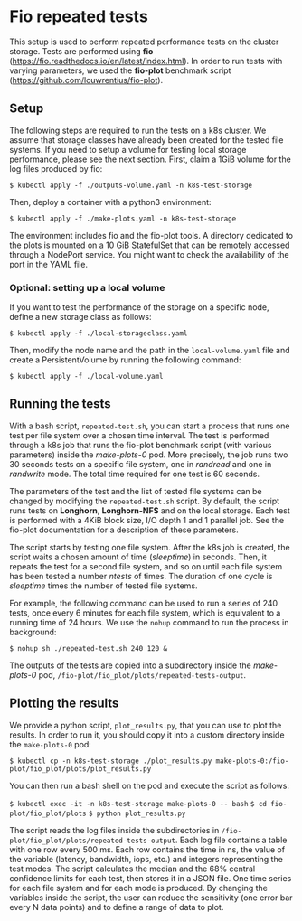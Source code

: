 # Fio repeated tests
This setup is used to perform repeated performance tests on the cluster storage. Tests are performed using **fio** (https://fio.readthedocs.io/en/latest/index.html). In order to run tests with varying parameters, we used the **fio-plot** benchmark script (https://github.com/louwrentius/fio-plot).

## Setup
The following steps are required to run the tests on a k8s cluster. We assume that storage classes have already been created for the tested file systems. If you need to setup a volume for testing local storage performance, please see the next section. First, claim a 1GiB volume for the log files produced by fio:

`$ kubectl apply -f ./outputs-volume.yaml -n k8s-test-storage`

Then, deploy a container with a python3 environment:

`$ kubectl apply -f ./make-plots.yaml -n k8s-test-storage`

The environment includes fio and the fio-plot tools. A directory dedicated to the plots is mounted on a 10 GiB StatefulSet that can be remotely accessed through a NodePort service. You might want to check the availability of the port in the YAML file.

### Optional: setting up a local volume
If you want to test the performance of the storage on a specific node, define a new storage class as follows:

`$ kubectl apply -f ./local-storageclass.yaml`

Then, modify the node name and the path in the `local-volume.yaml` file and create a PersistentVolume by running the following command:

`$ kubectl apply -f ./local-volume.yaml`

## Running the tests
With a bash script, `repeated-test.sh`, you can start a process that runs one test per file system over a chosen time interval. The test is performed through a k8s job that runs the fio-plot benchmark script (with various parameters) inside the *make-plots-0* pod. More  precisely, the job runs two 30 seconds tests on a specific file system, one in *randread* and one in *randwrite* mode. The total time required for one test is 60 seconds.

The parameters of the test and the list of tested file systems can be changed by modifying the `repeated-test.sh` script. By default, the script runs tests on **Longhorn**, **Longhorn-NFS** and on the local storage. Each test is performed with a 4KiB block size, I/O depth 1 and 1 parallel job. See the fio-plot documentation for a description of these parameters.

The script starts by testing one file system. After the k8s job is created, the script waits a chosen amount of time (*sleeptime*) in seconds. Then, it repeats the test for a second file system, and so on until each file system has been tested a number *ntests* of times. The duration of one cycle is *sleeptime* times the number of tested file systems. 

For example, the following command can be used to run a series of 240 tests, once every 6 minutes for each file system, which is equivalent to a running time of 24 hours. We use the `nohup` command to run the process in background:

`$ nohup sh ./repeated-test.sh 240 120 &`

The outputs of the tests are copied into a subdirectory inside the *make-plots-0*
pod,  `/fio-plot/fio_plot/plots/repeated-tests-output`.

## Plotting the results
We provide a python script,  `plot_results.py`, that you can use to plot the results. In order to run it, you should copy it into a custom directory inside the `make-plots-0` pod:

`$ kubectl cp -n k8s-test-storage ./plot_results.py make-plots-0:/fio-plot/fio_plot/plots/plot_results.py`

You can then run a bash shell on the pod and execute the script as follows:

`$ kubectl exec -it -n k8s-test-storage make-plots-0 -- bash`
`$ cd fio-plot/fio_plot/plots`
`$ python plot_results.py`

The script reads the log files inside the subdirectories in `/fio-plot/fio_plot/plots/repeated-tests-output`. Each log file contains a table with one row every 500 ms. Each row contains the time in ns, the value of the variable (latency, bandwidth, iops, etc.) and integers representing the test modes. The script calculates the median and the 68% central confidence limits for each test, then stores it in a JSON file. One time series for each file system and for each mode is produced. By changing the variables inside the script, the user can reduce the sensitivity (one error bar every N data points) and to define a range of data to plot.

